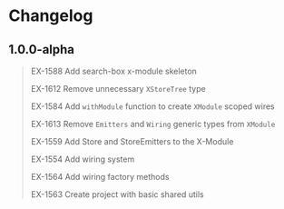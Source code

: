 # Changelog

## 1.0.0-alpha

> EX-1588 Add search-box x-module skeleton
>
> EX-1612 Remove unnecessary `XStoreTree` type
>
> EX-1584 Add `withModule` function to create `XModule` scoped wires
>
> EX-1613 Remove `Emitters` and `Wiring` generic types from `XModule`
>
> EX-1559 Add Store and StoreEmitters to the X-Module
>
> EX-1554 Add wiring system
>
> EX-1564 Add wiring factory methods
>
> EX-1563 Create project with basic shared utils
